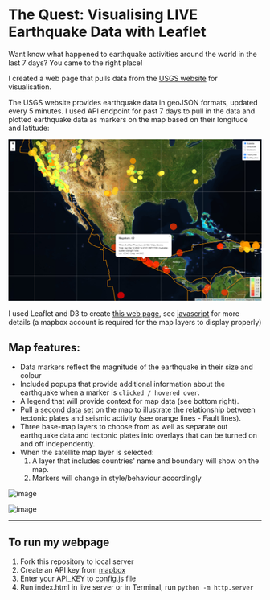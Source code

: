 # The Quest: Visualising LIVE Earthquake Data with Leaflet
   Want know what happened to earthquake activities around the world in the last 7 days? You came to the right place!
   
   I created a web page that pulls data from the [USGS website](http://earthquake.usgs.gov/earthquakes/feed/v1.0/geojson.php) for visualisation.
   
   The USGS website provides earthquake data in geoJSON formats, updated every 5 minutes. I used API endpoint for past 7 days to pull in the data and plotted earthquake data as markers on the map based on their longitude and latitude: 
   
![1-Logo](Images/satelite.png)

I used Leaflet and D3 to create [this web page](https://realdreammaker.github.io/Live-Earthquake-Checker/), see [javascript](static/js/logic.js) for more details
(a mapbox account is required for the map layers to display properly)

##  Map features:
   * Data markers reflect the magnitude of the earthquake in their size and colour
   * Included popups that provide additional information about the earthquake when a marker is `clicked / hovered over`.
   * A legend that will provide context for map data (see bottom right).
   * Pull a [second data set](https://github.com/fraxen/tectonicplates) on the map to illustrate the relationship between tectonic plates and seismic activity (see orange lines - Fault lines). 
   * Three base-map layers to choose from as well as separate out earthquake data and tectonic plates into overlays that can be turned on and off independently.
   * When the satellite map layer is selected:
      1. A layer that includes countries' name and boundary will show on the map.
      2. Markers will change in style/behaviour accordingly</br>
       
![image](https://user-images.githubusercontent.com/89946428/171995247-1a6535d7-bfda-4f71-9b11-83f99607122a.png)</br>

![image](https://user-images.githubusercontent.com/89946428/171995285-0329e8a7-cbde-4239-8071-008cad5c069f.png)       
- - -

## To run my webpage
1. Fork this repository to local server
2. Create an API key from [mapbox](https://account.mapbox.com/auth/signup/?route-to=%22https://account.mapbox.com/%22)
3. Enter your API_KEY to [config.js](./config.js) file
4. Run index.html in live server or in Terminal, run `python -m http.server`



   

